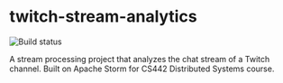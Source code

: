 # twitch-stream-analytics
![Build status](https://travis-ci.com/sulunemre/twitch-stream-analytics.svg?branch=master)


A stream processing project that analyzes the chat stream of a Twitch channel. Built on Apache Storm for CS442 Distributed Systems course.
